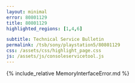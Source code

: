 ```yaml
---
layout: minimal
error: 80801129
title: 80801129
highlighted_regions: [1,4,6]

subtitle: Technical Service Bulletin
permalink: /tsb/sony/playstation5/80801129
css: /assets/css/highlight_page.css
js: /assets/js/consoleservicetool.js
---
```


{% include_relative MemoryInterfaceError.md %}
